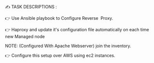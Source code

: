 ✍ TASK DESCRIPTIONS :

👉 Use Ansible playbook to Configure Reverse 
Proxy. 

👉 Haproxy and update it's configuration file automatically on each time new Managed node

NOTE: (Configured With Apache Webserver) join the inventory.

👉 Configure this setup over AWS using ec2 instances.
